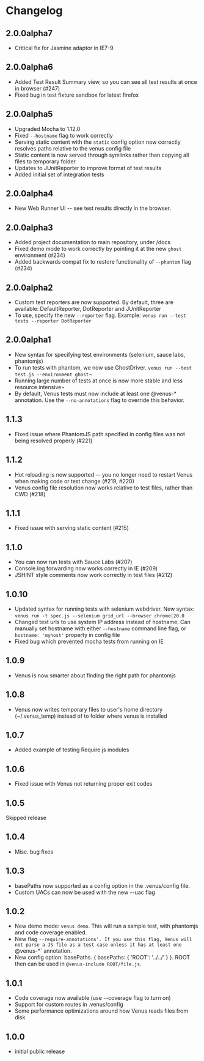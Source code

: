 # Changelog

## 2.0.0alpha7

* Critical fix for Jasmine adaptor in IE7-9.


## 2.0.0alpha6

* Added Test Result Summary view, so you can see all test results at once in browser (#247)
* Fixed bug in test fixture sandbox for latest firefox


## 2.0.0alpha5

* Upgraded Mocha to 1.12.0
* Fixed `--hostname` flag to work correctly
* Serving static content with the `static` config option now correctly resolves paths relative to the venus config file
* Static content is now served through symlinks rather than copying all files to temporary folder
* Updates to JUnitReporter to improve format of test results
* Added initial set of integration tests

## 2.0.0alpha4

* New Web Runner UI -- see test results directly in the browser.

## 2.0.0alpha3

* Added project documentation to main repository, under /docs
* Fixed demo mode to work correctly by pointing it at the new `ghost` environment (#234)
* Added backwards compat fix to restore functionality of `--phantom` flag (#234)

## 2.0.0alpha2

* Custom test reporters are now supported. By default, three are available: DefaultReporter, DotReporter and JUnitReporter
* To use, specify the new `--reporter` flag. Example: `venus run --test tests --reporter DotReporter`

## 2.0.0alpha1

* New syntax for specifying test environments (selenium, sauce labs, phantomjs)
* To run tests with phantom, we now use GhostDriver. `venus run --test test.js --environment ghost`¬
* Running large number of tests at once is now more stable and less resource intensive¬
* By default, Venus tests must now include at least one @venus-* annotation. Use the `--no-annotations` flag to override this behavior.

## 1.1.3

* Fixed issue where PhantomJS path specified in config files was not being resolved properly (#221)

## 1.1.2

* Hot reloading is now supported -- you no longer need to restart Venus when making code or test change (#219, #220)
* Venus config file resolution now works relative to test files, rather than CWD (#218)

## 1.1.1

* Fixed issue with serving static content (#215)

## 1.1.0

* You can now run tests with Sauce Labs (#207)
* Console.log forwarding now works correctly in IE (#209)
* JSHINT style comments now work correctly in test files (#212)

## 1.0.10

* Updated syntax for running tests with selenium webdriver. New syntax: `venus run -t spec.js --selenium grid_url --browser chrome|20.0`
* Changed test urls to use system IP address instead of hostname. Can manually set hostname with either `--hostname` command line flag, or `hostname: 'myhost'` property in config file
* Fixed bug which prevented mocha tests from running on IE

## 1.0.9

* Venus is now smarter about finding the right path for phantomjs

## 1.0.8

* Venus now writes temporary files to user's home directory (~/.venus_temp) instead of to folder where venus is installed

## 1.0.7

* Added example of testing Require.js modules

## 1.0.6

* Fixed issue with Venus not returning proper exit codes

## 1.0.5

Skipped release

## 1.0.4

* Misc. bug fixes

## 1.0.3

* basePaths now supported as a config option in the .venus/config file.
* Custom UACs can now be used with the new --uac flag

## 1.0.2

* New demo mode: `venus demo`. This will run a sample test, with phantomjs and code coverage enabled.
* New flag `--require-annotations'. If you use this flag, Venus will not parse a JS file as a test case unless it has at least one `@venus-*` annotation.
* New config option: basePaths. { basePaths: { 'ROOT': '../../' } }. ROOT then can be used in `@venus-include ROOT/file.js`.

## 1.0.1

* Code coverage now available (use --coverage flag to turn on)
* Support for custom routes in .venus/config
* Some performance optimizations around how Venus reads files from disk

## 1.0.0

* initial public release
